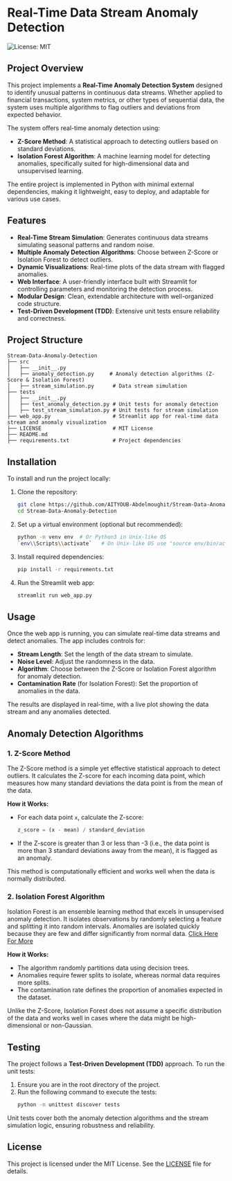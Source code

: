 # Real-Time Data Stream Anomaly Detection

![License: MIT](https://img.shields.io/badge/License-MIT-green)

## Project Overview

This project implements a **Real-Time Anomaly Detection System** designed to identify unusual patterns in continuous data streams. Whether applied to financial transactions, system metrics, or other types of sequential data, the system uses multiple algorithms to flag outliers and deviations from expected behavior.

The system offers real-time anomaly detection using:
- **Z-Score Method**: A statistical approach to detecting outliers based on standard deviations.
- **Isolation Forest Algorithm**: A machine learning model for detecting anomalies, specifically suited for high-dimensional data and unsupervised learning.

The entire project is implemented in Python with minimal external dependencies, making it lightweight, easy to deploy, and adaptable for various use cases.

## Features

- **Real-Time Stream Simulation**: Generates continuous data streams simulating seasonal patterns and random noise.
- **Multiple Anomaly Detection Algorithms**: Choose between Z-Score or Isolation Forest to detect outliers.
- **Dynamic Visualizations**: Real-time plots of the data stream with flagged anomalies.
- **Web Interface**: A user-friendly interface built with Streamlit for controlling parameters and monitoring the detection process.
- **Modular Design**: Clean, extendable architecture with well-organized code structure.
- **Test-Driven Development (TDD)**: Extensive unit tests ensure reliability and correctness.

## Project Structure

```
Stream-Data-Anomaly-Detection
├── src
│   ├── __init__.py
│   ├── anomaly_detection.py     # Anomaly detection algorithms (Z-Score & Isolation Forest)
│   ├── stream_simulation.py      # Data stream simulation
├── tests
│   ├── __init__.py
│   ├── test_anomaly_detection.py # Unit tests for anomaly detection
│   ├── test_stream_simulation.py # Unit tests for stream simulation
├── web_app.py                    # Streamlit app for real-time data stream and anomaly visualization
├── LICENSE                       # MIT License
├── README.md                     
├── requirements.txt              # Project dependencies
```

## Installation

To install and run the project locally:

1. Clone the repository:
   ```bash
   git clone https://github.com/AITYOUB-Abdelmoughit/Stream-Data-Anomaly-Detection.git
   cd Stream-Data-Anomaly-Detection
   ```

2. Set up a virtual environment (optional but recommended):
   ```bash
   python -m venv env  # Or Python3 in Unix-like OS
   `env\\Scripts\\activate`   # On Unix-like OS use "source env/bin/activate"
   ```

3. Install required dependencies:
   ```bash
   pip install -r requirements.txt
   ```

4. Run the Streamlit web app:
   ```bash
   streamlit run web_app.py
   ```

## Usage

Once the web app is running, you can simulate real-time data streams and detect anomalies. The app includes controls for:

- **Stream Length**: Set the length of the data stream to simulate.
- **Noise Level**: Adjust the randomness in the data.
- **Algorithm**: Choose between the Z-Score or Isolation Forest algorithm for anomaly detection.
- **Contamination Rate** (for Isolation Forest): Set the proportion of anomalies in the data.

The results are displayed in real-time, with a live plot showing the data stream and any anomalies detected.

## Anomaly Detection Algorithms

### 1. **Z-Score Method**
The Z-Score method is a simple yet effective statistical approach to detect outliers. It calculates the Z-score for each incoming data point, which measures how many standard deviations the data point is from the mean of the data.

**How it Works:**
- For each data point `x`, calculate the Z-score:
  ```python
  z_score = (x - mean) / standard_deviation
  ```
- If the Z-score is greater than 3 or less than -3 (i.e., the data point is more than 3 standard deviations away from the mean), it is flagged as an anomaly.

This method is computationally efficient and works well when the data is normally distributed.

### 2. **Isolation Forest Algorithm**
Isolation Forest is an ensemble learning method that excels in unsupervised anomaly detection. It isolates observations by randomly selecting a feature and splitting it into random intervals. Anomalies are isolated quickly because they are few and differ significantly from normal data. [Click Here For More](https://www.analyticsvidhya.com/blog/2021/07/anomaly-detection-using-isolation-forest-a-complete-guide/#:~:text=The%20Isolation%20Forest%20algorithm,%20introduced%20by%20Fei%20Tony%20Liu%20and)

**How it Works:**
- The algorithm randomly partitions data using decision trees.
- Anomalies require fewer splits to isolate, whereas normal data requires more splits.
- The contamination rate defines the proportion of anomalies expected in the dataset.
  
Unlike the Z-Score, Isolation Forest does not assume a specific distribution of the data and works well in cases where the data might be high-dimensional or non-Gaussian.

## Testing

The project follows a **Test-Driven Development (TDD)** approach. To run the unit tests:

1. Ensure you are in the root directory of the project.
2. Run the following command to execute the tests:
   ```bash
   python -m unittest discover tests
   ```

Unit tests cover both the anomaly detection algorithms and the stream simulation logic, ensuring robustness and reliability.

## License

This project is licensed under the MIT License. See the [LICENSE](./LICENSE) file for details.

